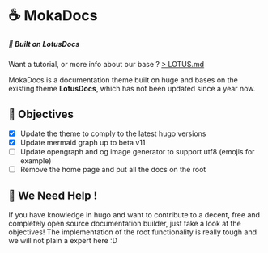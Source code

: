 # ☕ MokaDocs
##### 🌺 Built on LotusDocs

Want a tutorial, or more info about our base ? [> LOTUS.md](LOTUS.md)

MokaDocs is a documentation theme built on huge and bases on the existing theme **LotusDocs**, which has not been updated since a year now.

## 🧋 Objectives

- [x] Update the theme to comply to the latest hugo versions
- [x] Update mermaid graph up to beta v11
- [ ] Update opengraph and og image generator to support utf8 (emojis for example)
- [ ] Remove the home page and put all the docs on the root

## 🍵 We Need Help !
If you have knowledge in hugo and want to contribute to a decent, free and completely open source documentation builder, just take a look at the objectives! The implementation of the root functionality is really tough and we will not plain a expert here :D